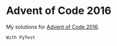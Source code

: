 Advent of Code 2016
===================

My solutions for [Advent of Code 2016](https://adventofcode.com/2016).

~~~~
With PyTest
~~~~